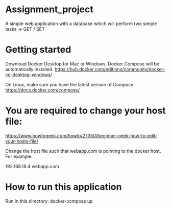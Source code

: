 # Assignment_project

A simple web application with a database which will perform two simple tasks -> GET / SET

# Getting started
Download Docker Desktop for Mac or Windows. Docker Compose will be automatically installed. 
https://hub.docker.com/editions/community/docker-ce-desktop-windows/

On Linux, make sure you have the latest version of Compose. https://docs.docker.com/compose/ 

# You are required to change your host file:
https://www.howtogeek.com/howto/27350/beginner-geek-how-to-edit-your-hosts-file/

Change the host file such that webapp.com is pointing to the docker host.
For example:

192.168.18.4 webapp.com

# How to run this application
Run in this directory: 
docker-compose up
